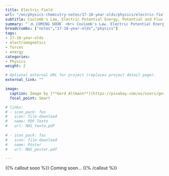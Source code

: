 ```yaml
---
title: Electric Field
url: "/en/physics-chemistry-notes/17-18-year-olds/physics/electric-field"
subtitle: Coulomb's Law, Electric Potential Energy, Potential and Flux
summary: "`🔜 COMING SOON` <br> Coulomb's Law. Electric Potential Energy and Potential. Electric Flux."
breadcrumbs: ["notes","17-18-year-olds","physics"]
tags:
- 17-18-year-olds
- electromagnetics
- forces
- energy
categories:
- Physics
weight: 2

# Optional external URL for project (replaces project detail page).
external_link: ""

image:
  caption: Image by [**Gerd Altmann**](https://pixabay.com/es/users/geralt-9301/) on [Pixabay](https://pixabay.com/es/)
  focal_point: Smart

# links:
# - icon_pack: fas
#   icon: file-download
#   name: PDF Texto
#   url: MAS_texto.pdf
  
# - icon_pack: fas
#   icon: file-download
#   name: Póster
#   url: MAS_poster.pdf

---
```


{{% callout soon %}}
Coming soon...
{{% /callout %}}
